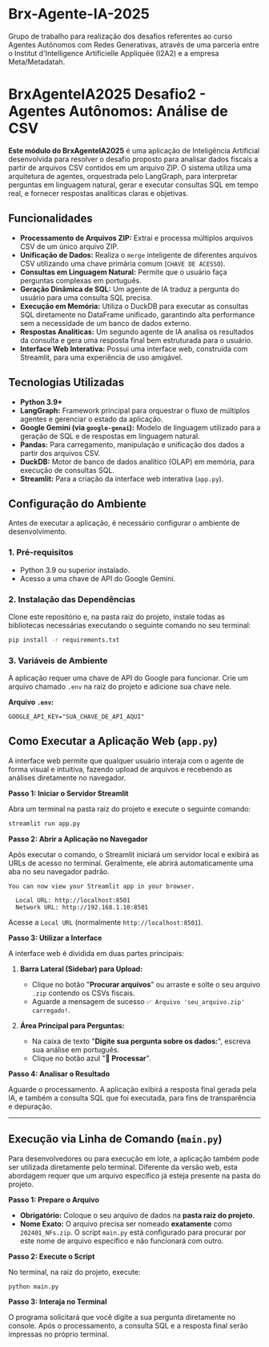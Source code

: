 # Brx-Agente-IA-2025
Grupo de trabalho para realização dos desafios referentes ao curso Agentes Autônomos com Redes Generativas, através de uma parceria entre o Institut d'Intelligence Artificielle Appliquée (I2A2) e a empresa Meta/Metadatah.

# BrxAgenteIA2025 Desafio2 - Agentes Autônomos: Análise de CSV

**Este módulo do BrxAgenteIA2025** é uma aplicação de Inteligência Artificial desenvolvida para resolver o desafio proposto para analisar dados fiscais a partir de arquivos CSV contidos em um arquivo ZIP. O sistema utiliza uma arquitetura de agentes, orquestrada pelo LangGraph, para interpretar perguntas em linguagem natural, gerar e executar consultas SQL em tempo real, e fornecer respostas analíticas claras e objetivas.

## Funcionalidades

  - **Processamento de Arquivos ZIP:** Extrai e processa múltiplos arquivos CSV de um único arquivo ZIP.
  - **Unificação de Dados:** Realiza o `merge` inteligente de diferentes arquivos CSV utilizando uma chave primária comum (`CHAVE DE ACESSO`).
  - **Consultas em Linguagem Natural:** Permite que o usuário faça perguntas complexas em português.
  - **Geração Dinâmica de SQL:** Um agente de IA traduz a pergunta do usuário para uma consulta SQL precisa.
  - **Execução em Memória:** Utiliza o DuckDB para executar as consultas SQL diretamente no DataFrame unificado, garantindo alta performance sem a necessidade de um banco de dados externo.
  - **Respostas Analíticas:** Um segundo agente de IA analisa os resultados da consulta e gera uma resposta final bem estruturada para o usuário.
  - **Interface Web Interativa:** Possui uma interface web, construída com Streamlit, para uma experiência de uso amigável.

## Tecnologias Utilizadas

  - **Python 3.9+**
  - **LangGraph:** Framework principal para orquestrar o fluxo de múltiplos agentes e gerenciar o estado da aplicação.
  - **Google Gemini (via `google-genai`):** Modelo de linguagem utilizado para a geração de SQL e de respostas em linguagem natural.
  - **Pandas:** Para carregamento, manipulação e unificação dos dados a partir dos arquivos CSV.
  - **DuckDB:** Motor de banco de dados analítico (OLAP) em memória, para execução de consultas SQL.
  - **Streamlit:** Para a criação da interface web interativa (`app.py`).

## Configuração do Ambiente

Antes de executar a aplicação, é necessário configurar o ambiente de desenvolvimento.

### 1\. Pré-requisitos

  - Python 3.9 ou superior instalado.
  - Acesso a uma chave de API do Google Gemini.

### 2\. Instalação das Dependências

Clone este repositório e, na pasta raiz do projeto, instale todas as bibliotecas necessárias executando o seguinte comando no seu terminal:

```bash
pip install -r requirements.txt
```

### 3\. Variáveis de Ambiente

A aplicação requer uma chave de API do Google para funcionar. Crie um arquivo chamado `.env` na raiz do projeto e adicione sua chave nele.

**Arquivo `.env`:**

```
GOOGLE_API_KEY="SUA_CHAVE_DE_API_AQUI"
```

## Como Executar a Aplicação Web (`app.py`)

A interface web permite que qualquer usuário interaja com o agente de forma visual e intuitiva, fazendo upload de arquivos e recebendo as análises diretamente no navegador.

**Passo 1: Iniciar o Servidor Streamlit**

Abra um terminal na pasta raiz do projeto e execute o seguinte comando:

```bash
streamlit run app.py
```

**Passo 2: Abrir a Aplicação no Navegador**

Após executar o comando, o Streamlit iniciará um servidor local e exibirá as URLs de acesso no terminal. Geralmente, ele abrirá automaticamente uma aba no seu navegador padrão.

```
You can now view your Streamlit app in your browser.

  Local URL: http://localhost:8501
  Network URL: http://192.168.1.10:8501
```

Acesse a `Local URL` (normalmente `http://localhost:8501`).

**Passo 3: Utilizar a Interface**

A interface web é dividida em duas partes principais:

1.  **Barra Lateral (Sidebar) para Upload:**

      - Clique no botão "**Procurar arquivos**" ou arraste e solte o seu arquivo `.zip` contendo os CSVs fiscais.
      - Aguarde a mensagem de sucesso `✅ Arquivo 'seu_arquivo.zip' carregado!`.

2.  **Área Principal para Perguntas:**

      - Na caixa de texto "**Digite sua pergunta sobre os dados:**", escreva sua análise em português.
      - Clique no botão azul "**🚀 Processar**".

**Passo 4: Analisar o Resultado**

Aguarde o processamento. A aplicação exibirá a resposta final gerada pela IA, e também a consulta SQL que foi executada, para fins de transparência e depuração.

-----

## Execução via Linha de Comando (`main.py`)

Para desenvolvedores ou para execução em lote, a aplicação também pode ser utilizada diretamente pelo terminal. Diferente da versão web, esta abordagem requer que um arquivo específico já esteja presente na pasta do projeto.

**Passo 1: Prepare o Arquivo**

  - **Obrigatório:** Coloque o seu arquivo de dados na **pasta raiz do projeto**.
  - **Nome Exato:** O arquivo precisa ser nomeado **exatamente** como `202401_NFs.zip`. O script `main.py` está configurado para procurar por este nome de arquivo específico e não funcionará com outro.

**Passo 2: Execute o Script**

No terminal, na raiz do projeto, execute:

```bash
python main.py
```

**Passo 3: Interaja no Terminal**

O programa solicitará que você digite a sua pergunta diretamente no console. Após o processamento, a consulta SQL e a resposta final serão impressas no próprio terminal.
